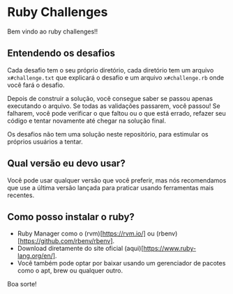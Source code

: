 # Ruby Challenges

Bem vindo ao ruby challenges!!

## Entendendo os desafios

Cada desafio tem o seu próprio diretório, cada diretório tem um arquivo `x#challenge.txt` que explicará o desafio e um arquivo `x#challenge.rb` onde você fará o desafio.

Depois de construir a solução, você consegue saber se passou apenas executando o arquivo.
Se todas as validações passarem, você passou!
Se falharem, você pode verificar o que faltou ou o que está errado, refazer seu código e tentar novamente até chegar na solução final.

Os desafios não tem uma solução neste repositório, para estimular os próprios usuários a tentar.

## Qual versão eu devo usar?

Você pode usar qualquer versão que você preferir, mas nós recomendamos que use a última versão lançada para praticar usando ferramentas mais recentes.

## Como posso instalar o ruby?

- Ruby Manager como o (rvm)[https://rvm.io/] ou (rbenv)[https://github.com/rbenv/rbenv].
- Download diretamente do site oficial (aqui)[https://www.ruby-lang.org/en/].
- Você também pode optar por baixar usando um gerenciador de pacotes como o apt, brew ou qualquer outro.

Boa sorte!
